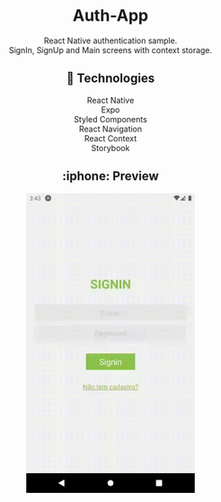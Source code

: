 
<h1 align="center">Auth-App</h1>
<p align="center">
  React Native authentication sample. <br />
  SignIn, SignUp and Main screens with context storage.
</p>



<h2 align="center">🚀 Technologies</h2>

<p align="center">
React Native <br />
Expo <br />
Styled Components <br />
React Navigation <br />
React Context <br />
Storybook
</p>

<h2 align="center">:iphone: Preview</h2>

<p align="center">
  <img width="300" alt="portfolio_view" src="preview.gif">
</p
